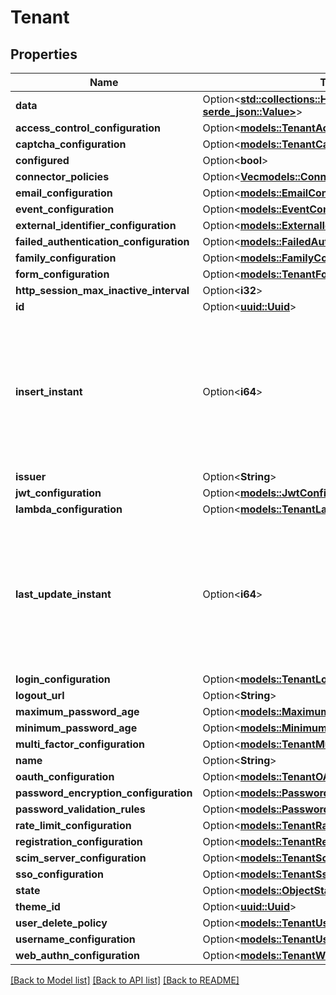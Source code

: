 # Tenant

## Properties

Name | Type | Description | Notes
------------ | ------------- | ------------- | -------------
**data** | Option<[**std::collections::HashMap<String, serde_json::Value>**](serde_json::Value.md)> |  | [optional]
**access_control_configuration** | Option<[**models::TenantAccessControlConfiguration**](TenantAccessControlConfiguration.md)> |  | [optional]
**captcha_configuration** | Option<[**models::TenantCaptchaConfiguration**](TenantCaptchaConfiguration.md)> |  | [optional]
**configured** | Option<**bool**> |  | [optional]
**connector_policies** | Option<[**Vec<models::ConnectorPolicy>**](ConnectorPolicy.md)> |  | [optional]
**email_configuration** | Option<[**models::EmailConfiguration**](EmailConfiguration.md)> |  | [optional]
**event_configuration** | Option<[**models::EventConfiguration**](EventConfiguration.md)> |  | [optional]
**external_identifier_configuration** | Option<[**models::ExternalIdentifierConfiguration**](ExternalIdentifierConfiguration.md)> |  | [optional]
**failed_authentication_configuration** | Option<[**models::FailedAuthenticationConfiguration**](FailedAuthenticationConfiguration.md)> |  | [optional]
**family_configuration** | Option<[**models::FamilyConfiguration**](FamilyConfiguration.md)> |  | [optional]
**form_configuration** | Option<[**models::TenantFormConfiguration**](TenantFormConfiguration.md)> |  | [optional]
**http_session_max_inactive_interval** | Option<**i32**> |  | [optional]
**id** | Option<[**uuid::Uuid**](uuid::Uuid.md)> |  | [optional]
**insert_instant** | Option<**i64**> | The number of milliseconds since the unix epoch: January 1, 1970 00:00:00 UTC. This value is always in UTC. | [optional]
**issuer** | Option<**String**> |  | [optional]
**jwt_configuration** | Option<[**models::JwtConfiguration**](JWTConfiguration.md)> |  | [optional]
**lambda_configuration** | Option<[**models::TenantLambdaConfiguration**](TenantLambdaConfiguration.md)> |  | [optional]
**last_update_instant** | Option<**i64**> | The number of milliseconds since the unix epoch: January 1, 1970 00:00:00 UTC. This value is always in UTC. | [optional]
**login_configuration** | Option<[**models::TenantLoginConfiguration**](TenantLoginConfiguration.md)> |  | [optional]
**logout_url** | Option<**String**> |  | [optional]
**maximum_password_age** | Option<[**models::MaximumPasswordAge**](MaximumPasswordAge.md)> |  | [optional]
**minimum_password_age** | Option<[**models::MinimumPasswordAge**](MinimumPasswordAge.md)> |  | [optional]
**multi_factor_configuration** | Option<[**models::TenantMultiFactorConfiguration**](TenantMultiFactorConfiguration.md)> |  | [optional]
**name** | Option<**String**> |  | [optional]
**oauth_configuration** | Option<[**models::TenantOAuth2Configuration**](TenantOAuth2Configuration.md)> |  | [optional]
**password_encryption_configuration** | Option<[**models::PasswordEncryptionConfiguration**](PasswordEncryptionConfiguration.md)> |  | [optional]
**password_validation_rules** | Option<[**models::PasswordValidationRules**](PasswordValidationRules.md)> |  | [optional]
**rate_limit_configuration** | Option<[**models::TenantRateLimitConfiguration**](TenantRateLimitConfiguration.md)> |  | [optional]
**registration_configuration** | Option<[**models::TenantRegistrationConfiguration**](TenantRegistrationConfiguration.md)> |  | [optional]
**scim_server_configuration** | Option<[**models::TenantScimServerConfiguration**](TenantSCIMServerConfiguration.md)> |  | [optional]
**sso_configuration** | Option<[**models::TenantSsoConfiguration**](TenantSSOConfiguration.md)> |  | [optional]
**state** | Option<[**models::ObjectState**](ObjectState.md)> |  | [optional]
**theme_id** | Option<[**uuid::Uuid**](uuid::Uuid.md)> |  | [optional]
**user_delete_policy** | Option<[**models::TenantUserDeletePolicy**](TenantUserDeletePolicy.md)> |  | [optional]
**username_configuration** | Option<[**models::TenantUsernameConfiguration**](TenantUsernameConfiguration.md)> |  | [optional]
**web_authn_configuration** | Option<[**models::TenantWebAuthnConfiguration**](TenantWebAuthnConfiguration.md)> |  | [optional]

[[Back to Model list]](../README.md#documentation-for-models) [[Back to API list]](../README.md#documentation-for-api-endpoints) [[Back to README]](../README.md)


